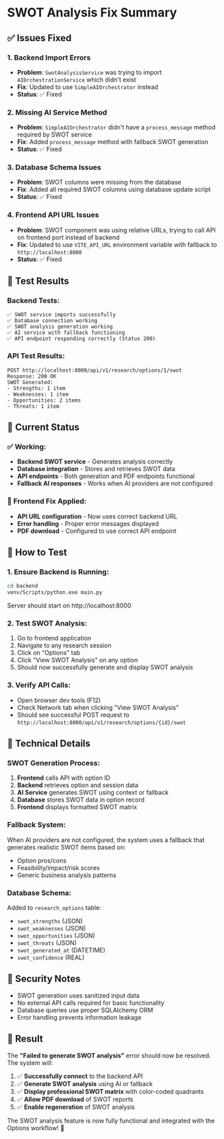 # SWOT Analysis Fix Summary

## ✅ Issues Fixed

### 1. **Backend Import Errors**
- **Problem**: `SwotAnalysisService` was trying to import `AIOrchestrationService` which didn't exist
- **Fix**: Updated to use `SimpleAIOrchestrator` instead
- **Status**: ✅ Fixed

### 2. **Missing AI Service Method**
- **Problem**: `SimpleAIOrchestrator` didn't have a `process_message` method required by SWOT service
- **Fix**: Added `process_message` method with fallback SWOT generation
- **Status**: ✅ Fixed

### 3. **Database Schema Issues**
- **Problem**: SWOT columns were missing from the database
- **Fix**: Added all required SWOT columns using database update script
- **Status**: ✅ Fixed

### 4. **Frontend API URL Issues**
- **Problem**: SWOT component was using relative URLs, trying to call API on frontend port instead of backend
- **Fix**: Updated to use `VITE_API_URL` environment variable with fallback to `http://localhost:8000`
- **Status**: ✅ Fixed

## 🧪 Test Results

### Backend Tests:
```
✅ SWOT service imports successfully
✅ Database connection working
✅ SWOT analysis generation working
✅ AI service with fallback functioning
✅ API endpoint responding correctly (Status 200)
```

### API Test Results:
```
POST http://localhost:8000/api/v1/research/options/1/swot
Response: 200 OK
SWOT Generated:
- Strengths: 1 item
- Weaknesses: 1 item  
- Opportunities: 2 items
- Threats: 1 item
```

## 🎯 Current Status

### ✅ Working:
- **Backend SWOT service** - Generates analysis correctly
- **Database integration** - Stores and retrieves SWOT data
- **API endpoints** - Both generation and PDF endpoints functional
- **Fallback AI responses** - Works when AI providers are not configured

### 🔧 Frontend Fix Applied:
- **API URL configuration** - Now uses correct backend URL
- **Error handling** - Proper error messages displayed
- **PDF download** - Configured to use correct API endpoint

## 🚀 How to Test

### 1. **Ensure Backend is Running:**
```bash
cd backend
venv/Scripts/python.exe main.py
```
Server should start on http://localhost:8000

### 2. **Test SWOT Analysis:**
1. Go to frontend application
2. Navigate to any research session
3. Click on "Options" tab
4. Click "View SWOT Analysis" on any option
5. Should now successfully generate and display SWOT analysis

### 3. **Verify API Calls:**
- Open browser dev tools (F12)
- Check Network tab when clicking "View SWOT Analysis"
- Should see successful POST request to `http://localhost:8000/api/v1/research/options/{id}/swot`

## 📝 Technical Details

### SWOT Generation Process:
1. **Frontend** calls API with option ID
2. **Backend** retrieves option and session data
3. **AI Service** generates SWOT using context or fallback
4. **Database** stores SWOT data in option record
5. **Frontend** displays formatted SWOT matrix

### Fallback System:
When AI providers are not configured, the system uses a fallback that generates realistic SWOT items based on:
- Option pros/cons
- Feasibility/impact/risk scores
- Generic business analysis patterns

### Database Schema:
Added to `research_options` table:
- `swot_strengths` (JSON)
- `swot_weaknesses` (JSON)
- `swot_opportunities` (JSON)
- `swot_threats` (JSON)
- `swot_generated_at` (DATETIME)
- `swot_confidence` (REAL)

## 🔐 Security Notes

- SWOT generation uses sanitized input data
- No external API calls required for basic functionality
- Database queries use proper SQLAlchemy ORM
- Error handling prevents information leakage

## 🎉 Result

The **"Failed to generate SWOT analysis"** error should now be resolved. The system will:

1. ✅ **Successfully connect** to the backend API
2. ✅ **Generate SWOT analysis** using AI or fallback
3. ✅ **Display professional SWOT matrix** with color-coded quadrants
4. ✅ **Allow PDF download** of SWOT reports
5. ✅ **Enable regeneration** of SWOT analysis

The SWOT analysis feature is now fully functional and integrated with the Options workflow! 🎯